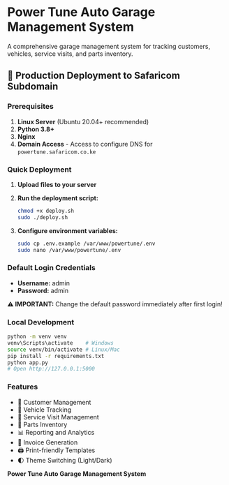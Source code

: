 # Power Tune Auto Garage Management System

A comprehensive garage management system for tracking customers, vehicles, service visits, and parts inventory.

## 🚀 Production Deployment to Safaricom Subdomain

### Prerequisites

1. **Linux Server** (Ubuntu 20.04+ recommended)
2. **Python 3.8+**
3. **Nginx**
4. **Domain Access** - Access to configure DNS for `powertune.safaricom.co.ke`

### Quick Deployment

1. **Upload files to your server**
2. **Run the deployment script:**
   ```bash
   chmod +x deploy.sh
   sudo ./deploy.sh
   ```

3. **Configure environment variables:**
   ```bash
   sudo cp .env.example /var/www/powertune/.env
   sudo nano /var/www/powertune/.env
   ```

### Default Login Credentials

- **Username:** admin
- **Password:** admin

**⚠️ IMPORTANT:** Change the default password immediately after first login!

### Local Development

```bash
python -m venv venv
venv\Scripts\activate    # Windows
source venv/bin/activate # Linux/Mac
pip install -r requirements.txt
python app.py
# Open http://127.0.0.1:5000
```

### Features

- 👥 Customer Management
- 🚗 Vehicle Tracking  
- 🔧 Service Visit Management
- 🔩 Parts Inventory
- 📊 Reporting and Analytics
- 📄 Invoice Generation
- 🖨️ Print-friendly Templates
- 🌓 Theme Switching (Light/Dark)

**Power Tune Auto Garage Management System**
